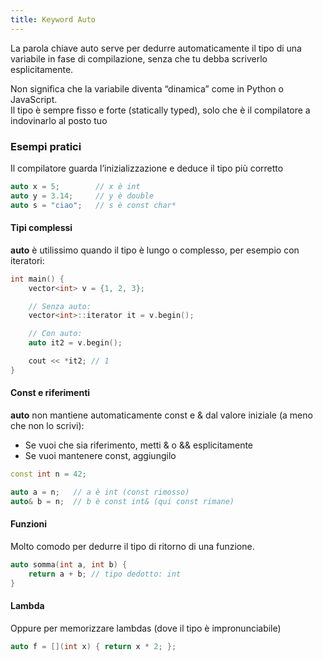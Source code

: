 ```yaml
---
title: Keyword Auto
---
```


La parola chiave auto serve per dedurre automaticamente il tipo di una variabile in fase di compilazione, senza che tu debba scriverlo esplicitamente.

Non significa che la variabile diventa “dinamica” come in Python o JavaScript.  
Il tipo è sempre fisso e forte (statically typed), solo che è il compilatore a indovinarlo al posto tuo

### Esempi pratici

Il compilatore guarda l’inizializzazione e deduce il tipo più corretto

```cpp
auto x = 5;        // x è int
auto y = 3.14;     // y è double
auto s = "ciao";   // s è const char*
```

#### Tipi complessi

**auto** è utilissimo quando il tipo è lungo o complesso, per esempio con iteratori:

```cpp
int main() {
    vector<int> v = {1, 2, 3};

    // Senza auto:
    vector<int>::iterator it = v.begin();

    // Con auto:
    auto it2 = v.begin();

    cout << *it2; // 1
}
```

#### Const e riferimenti

**auto** non mantiene automaticamente const e & dal valore iniziale (a meno che non lo scrivi):

- Se vuoi che sia riferimento, metti & o && esplicitamente
- Se vuoi mantenere const, aggiungilo

```cpp
const int n = 42;

auto a = n;   // a è int (const rimosso)
auto& b = n;  // b è const int& (qui const rimane)
```

#### Funzioni

Molto comodo per dedurre il tipo di ritorno di una funzione.

```cpp
auto somma(int a, int b) {
    return a + b; // tipo dedotto: int
}
```

#### Lambda

Oppure per memorizzare lambdas (dove il tipo è impronunciabile)

```cpp
auto f = [](int x) { return x * 2; };
```
